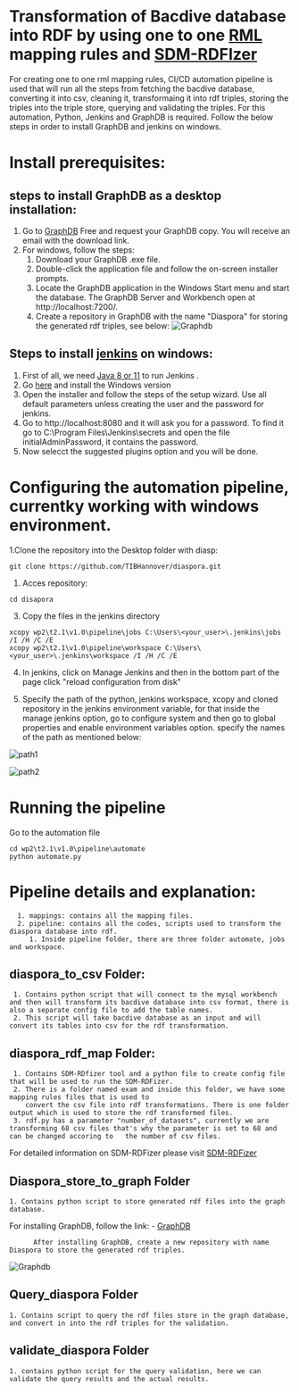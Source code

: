# Transformation of Bacdive database into RDF by using one to one [RML](https://rml.io/specs/rml/#overview-0) mapping rules and [SDM-RDFIzer](https://github.com/SDM-TIB/SDM-RDFizer) 

For creating one to one rml mapping rules, CI/CD automation pipeline is used that will run all the steps from fetching the bacdive database, converting it into csv, cleaning it, transformaing it into rdf triples, storing the triples into the triple store, querying and validating the triples. For this automation, Python, Jenkins and GraphDB is required. Follow the below steps in order to install GraphDB and jenkins on windows. 

      
# Install prerequisites:

  ## steps to install GraphDB as a desktop installation:
  1. Go to [GraphDB](https://www.ontotext.com/products/graphdb/graphdb-free/) Free and request your GraphDB copy. You will receive an email with the download link. 
  2. For windows, follow the steps: 
       1. Download your GraphDB .exe file.
       2. Double-click the application file and follow the on-screen installer prompts.
       3. Locate the GraphDB application in the Windows Start menu and start the database. The GraphDB Server and Workbench open at http://localhost:7200/.
       4. Create a repository in GraphDB with the name "Diaspora" for storing the generated rdf triples, see below:
       ![Graphdb](https://user-images.githubusercontent.com/55106484/176881416-3f39143e-6615-4e83-9f04-80338fc589dc.PNG)
  
  ## Steps to install [jenkins](https://www.jenkins.io/doc/book/installing/windows/) on windows: 
   1. First of all, we need [Java 8 or 11](https://www.java.com/en/download/help/windows_manual_download.html) to run Jenkins .
   2. Go [here](https://www.jenkins.io/download/#downloading-jenkins) and install the Windows version
   3. Open the installer and follow the steps of the setup wizard. Use all default parameters unless creating the user and the password for jenkins.
   4. Go to http://localhost:8080 and it will ask you for a password. To find it go to C:\Program Files\Jenkins\secrets and open the file initialAdminPassword, it contains the password.
   5. Now selecct the suggested plugins option and you will be done.
 
# Configuring the automation pipeline, currentky working with windows environment. 

1.Clone the repository into the Desktop folder with diasp:
```
git clone https://github.com/TIBHannover/diaspora.git
```

1. Acces repository:

```
cd disapora
```

3. Copy the files in the jenkins directory

```
xcopy wp2\t2.1\v1.0\pipeline\jobs C:\Users\<your_user>\.jenkins\jobs /I /H /C /E
xcopy wp2\t2.1\v1.0\pipeline\workspace C:\Users\<your_user>\.jenkins\workspace /I /H /C /E
```

4. In jenkins, click on Manage Jenkins and then in the bottom part of the page click "reload configuration from disk"

5. Specify the path of the python, jenkins workspace, xcopy and cloned repository in the jenkins environment variable, for that inside the manage jenkins option, go to configure system and then go to global properties and enable environment variables option. specify the names of the path as mentioned below:

![path1](https://user-images.githubusercontent.com/55106484/176921715-b0aa112e-3798-4a5d-89ba-a69a4866c69e.PNG)

![path2](https://user-images.githubusercontent.com/55106484/176921732-c61b989e-9c2a-49ed-8f4b-6e7229004eae.PNG)

# Running the pipeline

Go to the automation file
```
cd wp2\t2.1\v1.0\pipeline\automate
python automate.py
```
# Pipeline details and explanation:
      1. mappings: contains all the mapping files. 
      2. pipeline: contains all the codes, scripts used to transform the diaspora database into rdf.
         1. Inside pipeline folder, there are three folder automate, jobs and workspace.

   
## diaspora_to_csv Folder:
     1. Contains python script that will connect to the mysql workbench and then will transform its bacdive database into csv format, there is also a separate config file to add the table names.  
     2. This script will take bacdive database as an input and will convert its tables into csv for the rdf transformation. 
     
     
## diaspora_rdf_map Folder:
     1. Contains SDM-RDfizer tool and a python file to create config file that will be used to run the SDM-RDFizer. 
     2. There is a folder named exam and inside this folder, we have some mapping rules files that is used to 
        convert the csv file into rdf transformations. There is one folder output which is used to store the rdf transformed files. 
     3. rdf.py has a parameter "number_of_datasets", currently we are transforming 68 csv files that's why the parameter is set to 68 and can be changed accoring to   the number of csv files.
    
 For detailed information on SDM-RDFizer please visit [SDM-RDFizer](https://github.com/SDM-TIB/SDM-RDFizer)

## Diaspora_store_to_graph Folder
    1. Contains python script to store generated rdf files into the graph database. 
  For installing GraphDB, follow the link:
          - [GraphDB](https://graphdb.ontotext.com/documentation/free/free/run-desktop-installation.html)
          
          After installing GraphDB, create a new repository with name Diaspora to store the generated rdf triples. 
          
          
   ![Graphdb](https://user-images.githubusercontent.com/55106484/176881416-3f39143e-6615-4e83-9f04-80338fc589dc.PNG)

    
## Query_diaspora Folder
    1. Contains script to query the rdf files store in the graph database, and convert in into the rdf triples for the validation. 
    
## validate_diaspora Folder
    1. contains python script for the query validation, here we can validate the query results and the actual results. 
    

